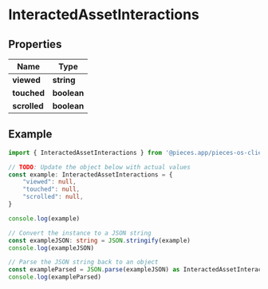 
# InteractedAssetInteractions


## Properties

Name | Type
------------ | -------------
**viewed** | **string**
**touched** | **boolean**
**scrolled** | **boolean**

## Example

```typescript
import { InteractedAssetInteractions } from '@pieces.app/pieces-os-client'

// TODO: Update the object below with actual values
const example: InteractedAssetInteractions = {
    "viewed": null,
    "touched": null,
    "scrolled": null,
}

console.log(example)

// Convert the instance to a JSON string
const exampleJSON: string = JSON.stringify(example)
console.log(exampleJSON)

// Parse the JSON string back to an object
const exampleParsed = JSON.parse(exampleJSON) as InteractedAssetInteractions
console.log(exampleParsed)
```


